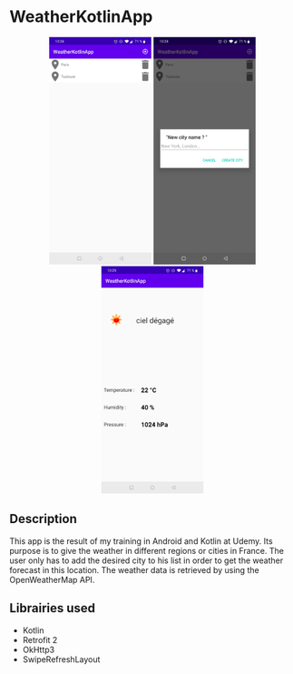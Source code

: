 # WeatherKotlinApp

<p align="center"><img src="images/sc1.jpg" height="400"/>  <img src="images/sc2.jpg" height="400"/> <img src="images/sc3.jpg" height="400"/></p>

## Description

This app is the result of my training in Android and Kotlin at Udemy. Its purpose is to give the weather in different regions or cities in France. The user only has to add the desired city to his list in order to get the weather forecast in this location. The weather data is retrieved by using the OpenWeatherMap API.

## Librairies used

- Kotlin
- Retrofit 2
- OkHttp3
- SwipeRefreshLayout
